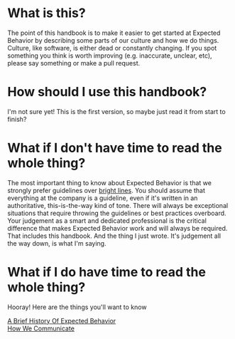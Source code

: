 # What is this?
The point of this handbook is to make it easier to get started at Expected Behavior by describing some parts of our culture and how we do things. Culture, like software, is either dead or constantly changing. If you spot something you think is worth improving (e.g. inaccurate, unclear, etc), please say something or make a pull request. 

# How should I use this handbook?
I'm not sure yet! This is the first version, so maybe just read it from start to finish?

# What if I don't have time to read the whole thing?

The most important thing to know about Expected Behavior is that we strongly prefer guidelines over [bright lines](https://en.wikipedia.org/wiki/Bright-line_rule). You should assume that everything at the company is a guideline, even if it's written in an authoritative, this-is-the-way kind of tone. There will always be exceptional situations that require throwing the guidelines or best practices overboard. Your judgement as a smart and dedicated professional is the critical difference that makes Expected Behavior work and will always be required. That includes this handbook. And the thing I just wrote. It's judgement all the way down, is what I'm saying.

# What if I do have time to read the whole thing?
Hooray! Here are the things you'll want to know

[A Brief History Of Expected Behavior](history.md)  
[How We Communicate](communication.md)

